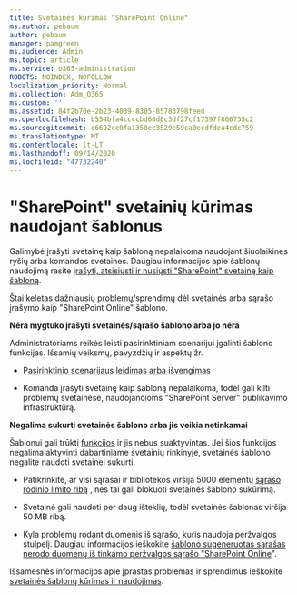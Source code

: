 ```yaml
---
title: Svetainės kūrimas "SharePoint Online"
ms.author: pebaum
author: pebaum
manager: pamgreen
ms.audience: Admin
ms.topic: article
ms.service: o365-administration
ROBOTS: NOINDEX, NOFOLLOW
localization_priority: Normal
ms.collection: Adm_O365
ms.custom: ''
ms.assetid: 84f2b70e-2b23-4039-8305-85783798feed
ms.openlocfilehash: b554bfa4ccccbd68d0c3df27cf17397f860735c2
ms.sourcegitcommit: c6692ce0fa1358ec3529e59ca0ecdfdea4cdc759
ms.translationtype: MT
ms.contentlocale: lt-LT
ms.lasthandoff: 09/14/2020
ms.locfileid: "47732240"
---
```

# <a name="create-sharepoint-sites-using-templates"></a>"SharePoint" svetainių kūrimas naudojant šablonus

Galimybė įrašyti svetainę kaip šabloną nepalaikoma naudojant šiuolaikines ryšių arba komandos svetaines. Daugiau informacijos apie šablonų naudojimą rasite [įrašyti, atsisiųsti ir nusiųsti "SharePoint" svetainę kaip šabloną](https://docs.microsoft.com/sharepoint/dev/general-development/save-download-and-upload-a-sharepoint-site-as-a-template).

Štai keletas dažniausių problemų/sprendimų dėl svetainės arba sąrašo įrašymo kaip "SharePoint Online" šablono. 

**Nėra mygtuko įrašyti svetainės/sąrašo šablono arba jo nėra**

Administratoriams reikės leisti pasirinktiniam scenarijui įgalinti šablono funkcijas. Išsamių veiksmų, pavyzdžių ir aspektų žr. 

- [Pasirinktinio scenarijaus leidimas arba išvengimas](https://docs.microsoft.com/sharepoint/allow-or-prevent-custom-script)

- Komanda įrašyti svetainę kaip šabloną nepalaikoma, todėl gali kilti problemų svetainėse, naudojančioms "SharePoint Server" publikavimo infrastruktūrą.

**Negalima sukurti svetainės šablono arba jis veikia netinkamai**

Šablonui gali trūkti [funkcijos](https://social.technet.microsoft.com/wiki/contents/articles/14423.sharepoint-2013-existing-features-guid.aspx) ir jis nebus suaktyvintas. Jei šios funkcijos negalima aktyvinti dabartiniame svetainių rinkinyje, svetainės šablono negalite naudoti svetainei sukurti.

- Patikrinkite, ar visi sąrašai ir bibliotekos viršija 5000 elementų [sąrašo rodinio limito ribą](https://support.office.com/article/Manage-large-lists-and-libraries-in-SharePoint-B8588DAE-9387-48C2-9248-C24122F07C59) , nes tai gali blokuoti svetainės šablono sukūrimą.

- Svetainė gali naudoti per daug išteklių, todėl svetainės šablonas viršija 50 MB ribą.


- Kyla problemų rodant duomenis iš sąrašo, kuris naudoja peržvalgos stulpelį. Daugiau informacijos ieškokite [šablono sugeneruotas sąrašas nerodo duomenų iš tinkamo peržvalgos sąrašo "SharePoint Online](https://docs.microsoft.com/sharepoint/support/lists-and-libraries/template-generated-list-incorrect-data)".

Išsamesnės informacijos apie įprastas problemas ir sprendimus ieškokite [svetainės šablonų kūrimas ir naudojimas](https://support.office.com/article/Create-and-use-site-templates-60371B0F-00E0-4C49-A844-34759EBDD989).



